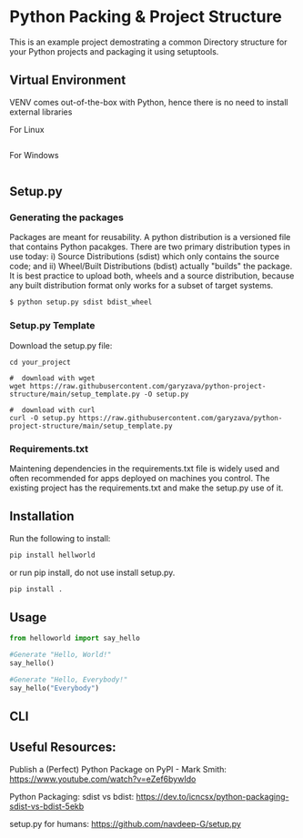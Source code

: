 # Python Packing & Project Structure
This is an example project demostrating a common Directory structure for your Python projects and packaging it using setuptools.

## Virtual Environment
VENV comes out-of-the-box with Python, hence there is no need to install external libraries

For Linux
```
```

For Windows
```
```

## Setup.py

### Generating the packages
Packages are meant for reusability. A python distribution is a versioned file that contains Python pacakges. There are two primary distribution types in use today: i) Source Distributions (sdist) which only contains the source code; and ii) Wheel/Built Distributions (bdist) actually "builds" the package. It is best practice to upload both, wheels and a source distribution, because any built distribution format only works for a subset of target systems.

```python
$ python setup.py sdist bdist_wheel
```

### Setup.py Template
Download the setup.py file:
```
cd your_project

#  download with wget
wget https://raw.githubusercontent.com/garyzava/python-project-structure/main/setup_template.py -O setup.py

#  download with curl
curl -O setup.py https://raw.githubusercontent.com/garyzava/python-project-structure/main/setup_template.py
```
### Requirements.txt
Maintening dependencies in the requirements.txt file is widely used and often recommended for apps deployed on machines you control. The existing project has the requirements.txt and make the setup.py use of it. 

## Installation
Run the following to install:

```python
pip install hellworld
```
or run pip install, do not use install setup.py.
```python
pip install .
```

## Usage
```python
from helloworld import say_hello

#Generate "Hello, World!"
say_hello()

#Generate "Hello, Everybody!"
say_hello("Everybody")
```

## CLI

## Useful Resources:
Publish a (Perfect) Python Package on PyPI - Mark Smith: https://www.youtube.com/watch?v=eZef6bywIdo

Python Packaging: sdist vs bdist: https://dev.to/icncsx/python-packaging-sdist-vs-bdist-5ekb

setup.py for humans: https://github.com/navdeep-G/setup.py

